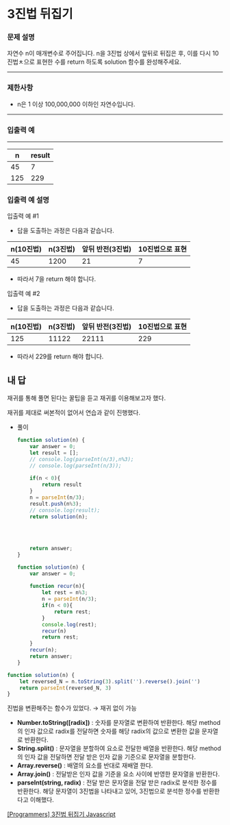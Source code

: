# 3진법 뒤집기

### **문제 설명**

자연수 n이 매개변수로 주어집니다. n을 3진법 상에서 앞뒤로 뒤집은 후, 이를 다시 10진법ㅊ으로 표현한 수를 return 하도록 solution 함수를 완성해주세요.

---

### 제한사항

- n은 1 이상 100,000,000 이하인 자연수입니다.

---

### 입출력 예

---

| n | result |
| --- | --- |
| 45 | 7 |
| 125 | 229 |

### 입출력 예 설명

입출력 예 #1

- 답을 도출하는 과정은 다음과 같습니다.

| n(10진법) | n(3진법) | 앞뒤 반전(3진법) | 10진법으로 표현 |
| --- | --- | --- | --- |
| 45 | 1200 | 21 | 7 |
- 따라서 7을 return 해야 합니다.

입출력 예 #2

- 답을 도출하는 과정은 다음과 같습니다.

| n(10진법) | n(3진법) | 앞뒤 반전(3진법) | 10진법으로 표현 |
| --- | --- | --- | --- |
| 125 | 11122 | 22111 | 229 |
- 따라서 229를 return 해야 합니다.

## 내 답

재귀를 통해 풀면 된다는 꿀팁을 듣고 재귀를 이용해보고자 했다.

재귀를 제대로 써본적이 없어서 연습과 같이 진행했다.

- 풀이
    
    ```jsx
    function solution(n) {
        var answer = 0;
        let result = [];
        // console.log(parseInt(n/3),n%3);
        // console.log(parseInt(n/3));
        
        if(n < 0){
            return result
        }
        n = parseInt(n/3);
        result.push(n%3);
        // console.log(result);
        return solution(n);
            
            
        
        
        return answer;
    }
    ```
    
    ```jsx
    function solution(n) {
        var answer = 0;
        
        function recur(n){
            let rest = n%3;
            n = parseInt(n/3);
            if(n < 0){
                return rest;
            }
            console.log(rest);
            recur(n)
            return rest;
        }
        recur(n);
        return answer;
    }
    ```
    

```jsx
function solution(n) {
    let reversed_N = n.toString(3).split('').reverse().join('')
    return parseInt(reversed_N, 3)
}
```

진법을 변환해주는 함수가 있었다. → 재귀 없이 가능

- **Number.toString([radix])** : 숫자를 문자열로 변환하여 반환한다. 해당 method의 인자 값으로 radix를 전달하면 숫자를 해당 radix의 값으로 변환한 값을 문자열로 반환한다.
- **String.split()** : 문자열을 분할하여 요소로 전달한 배열을 반환한다. 해당 method의 인자 값을 전달하면 전달 받은 인자 값을 기준으로 문자열을 분할한다.
- **Array.reverse()** : 배열의 요소를 반대로 재배열 한다.
- **Array.join()** : 전달받은 인자 값을 기준을 요소 사이에 반영한 문자열을 반환한다.
- **parseInt(string, radix)** : 전달 받은 문자열을 전달 받은 radix로 분석한 정수를 반환한다. 해당 문자열이 3진법을 나타내고 있어, 3진법으로 분석한 정수를 반환한다고 이해했다.

[[Programmers] 3진법 뒤집기 Javascript](https://velog.io/@fstone/Programmers-3%EC%A7%84%EB%B2%95-%EB%92%A4%EC%A7%91%EA%B8%B0-Javascript)